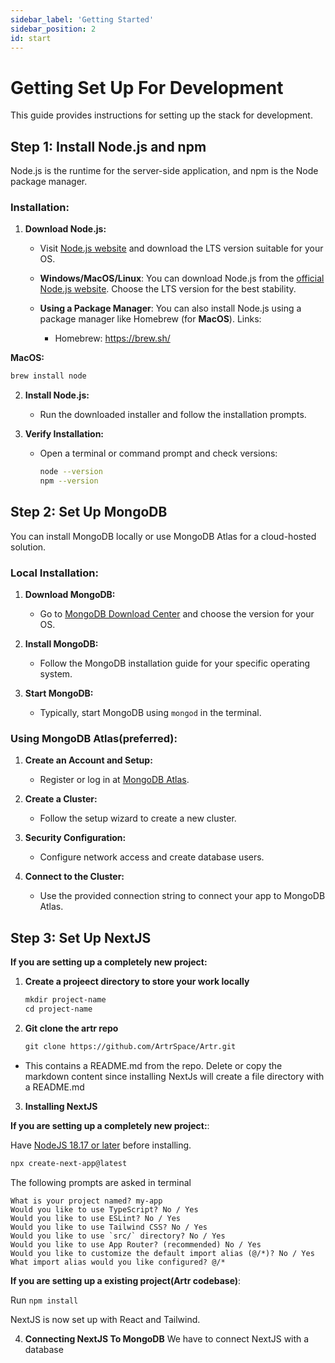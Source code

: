 ```yaml
---
sidebar_label: 'Getting Started'
sidebar_position: 2
id: start
---
```


# Getting Set Up For Development

This guide provides instructions for setting up the stack for development.

## Step 1: Install Node.js and npm

Node.js is the runtime for the server-side application, and npm is the Node package manager.

### Installation:

1. **Download Node.js:**
   - Visit [Node.js website](https://nodejs.org/) and download the LTS version suitable for your OS.

   - **Windows/MacOS/Linux**: You can download Node.js from the [official Node.js website](https://nodejs.org/). Choose the LTS version for the best stability.

   - **Using a Package Manager**: You can also install Node.js using a package manager like Homebrew (for **MacOS**).
      Links:
      - Homebrew: https://brew.sh/
  
  **MacOS:**
  ```bash
  brew install node
  ```

2. **Install Node.js:**
   - Run the downloaded installer and follow the installation prompts.

3. **Verify Installation:**
   - Open a terminal or command prompt and check versions:
     ```bash
     node --version
     npm --version
     ```

## Step 2: Set Up MongoDB

You can install MongoDB locally or use MongoDB Atlas for a cloud-hosted solution.

### Local Installation:

1. **Download MongoDB:**
   - Go to [MongoDB Download Center](https://www.mongodb.com/try/download/community) and choose the version for your OS.

2. **Install MongoDB:**
   - Follow the MongoDB installation guide for your specific operating system.

3. **Start MongoDB:**
   - Typically, start MongoDB using `mongod` in the terminal.

### Using MongoDB Atlas(preferred):

1. **Create an Account and Setup:**
   - Register or log in at [MongoDB Atlas](https://www.mongodb.com/cloud/atlas).

2. **Create a Cluster:**
   - Follow the setup wizard to create a new cluster.

3. **Security Configuration:**
   - Configure network access and create database users.

4. **Connect to the Cluster:**
   - Use the provided connection string to connect your app to MongoDB Atlas.

## Step 3: Set Up NextJS

**If you are setting up a completely new project:**

1. **Create a projeect directory to store your work locally**
   ```markdown
   mkdir project-name
   cd project-name
   ```

2. **Git clone the artr repo**
   ```markdown
   git clone https://github.com/ArtrSpace/Artr.git
   ```
- This contains a README.md from the repo. Delete or copy the markdown content since installing NextJs will create a file directory with a README.md


3. **Installing NextJS**

**If you are setting up a completely new project:**:

   Have [NodeJS 18.17 or later](https://nodejs.org/) before installing.
   ```markdown
   npx create-next-app@latest
   ```
   The following prompts are asked in terminal
   ```
   What is your project named? my-app
   Would you like to use TypeScript? No / Yes
   Would you like to use ESLint? No / Yes
   Would you like to use Tailwind CSS? No / Yes
   Would you like to use `src/` directory? No / Yes
   Would you like to use App Router? (recommended) No / Yes
   Would you like to customize the default import alias (@/*)? No / Yes
   What import alias would you like configured? @/*
   ```
**If you are setting up a existing project(Artr codebase)**:

   Run ```npm install```

   NextJS is now set up with React and Tailwind.

4. **Connecting NextJS To MongoDB**
   We have to connect NextJS with a database
